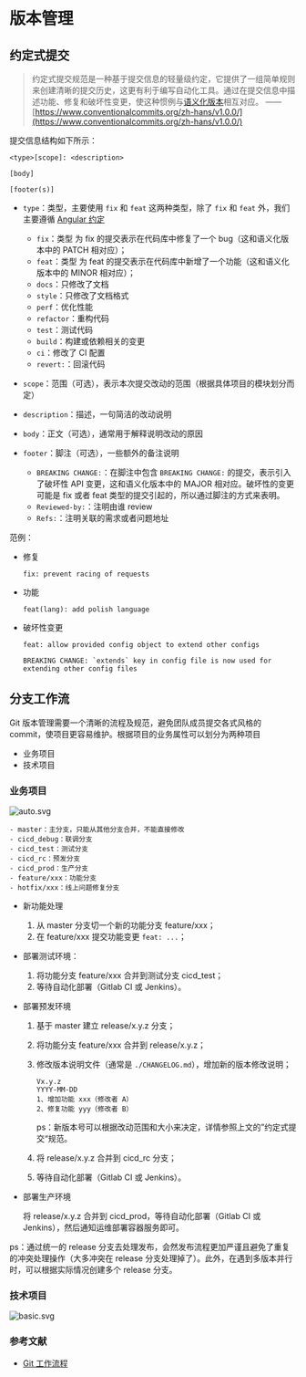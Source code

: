 # 版本管理

## 约定式提交

> 约定式提交规范是一种基于提交信息的轻量级约定，它提供了一组简单规则来创建清晰的提交历史，这更有利于编写自动化工具。通过在提交信息中描述功能、修复和破坏性变更，使这种惯例与[语义化版本](https://semver.org/)相互对应。 —— [https://www.conventionalcommits.org/zh-hans/v1.0.0/](https://www.conventionalcommits.org/zh-hans/v1.0.0/)

提交信息结构如下所示：

```
<type>[scope]: <description>

[body]

[footer(s)]
```

- `type`：类型，主要使用 `fix` 和 `feat` 这两种类型，除了 `fix` 和 `feat` 外，我们主要遵循 [Angular 约定](https://github.com/angular/angular/blob/22b96b9/CONTRIBUTING.md#-commit-message-guidelines)

  - `fix`：类型 为 fix 的提交表示在代码库中修复了一个 bug（这和语义化版本中的 PATCH 相对应）；
  - `feat`：类型 为 feat 的提交表示在代码库中新增了一个功能（这和语义化版本中的 MINOR 相对应）；
  - `docs`：只修改了文档
  - `style`：只修改了文档格式
  - `perf`：优化性能
  - `refactor`：重构代码
  - `test`：测试代码
  - `build`：构建或依赖相关的变更
  - `ci`：修改了 CI 配置
  - `revert:`：回滚代码

- `scope`：范围（可选），表示本次提交改动的范围（根据具体项目的模块划分而定）
- `description`：描述，一句简洁的改动说明
- `body`：正文（可选），通常用于解释说明改动的原因
- `footer`：脚注（可选），一些额外的备注说明

  - `BREAKING CHANGE:`：在脚注中包含 `BREAKING CHANGE:` 的提交，表示引入了破坏性 API 变更，这和语义化版本中的 MAJOR 相对应。破坏性的变更可能是 fix 或者 feat 类型的提交引起的，所以通过脚注的方式来表明。
  - `Reviewed-by:`：注明由谁 review
  - `Refs:`：注明关联的需求或者问题地址

范例：

- 修复

  ```
  fix: prevent racing of requests
  ```

- 功能

  ```
  feat(lang): add polish language
  ```

- 破坏性变更

  ```
  feat: allow provided config object to extend other configs

  BREAKING CHANGE: `extends` key in config file is now used for extending other config files
  ```

## 分支工作流

Git 版本管理需要一个清晰的流程及规范，避免团队成员提交各式风格的 commit，使项目更容易维护。根据项目的业务属性可以划分为两种项目

- 业务项目
- 技术项目

### 业务项目

![auto.svg](/standard/images/rules_project_version_auto.svg)

```
- master：主分支，只能从其他分支合并，不能直接修改
- cicd_debug：联调分支
- cicd_test：测试分支
- cicd_rc：预发分支
- cicd_prod：生产分支
- feature/xxx：功能分支
- hotfix/xxx：线上问题修复分支
```

- 新功能处理

  1. 从 master 分支切一个新的功能分支 feature/xxx；
  2. 在 feature/xxx 提交功能变更 `feat: ...`；

- 部署测试环境：

  1. 将功能分支 feature/xxx 合并到测试分支 cicd_test；
  2. 等待自动化部署（Gitlab CI 或 Jenkins）。

- 部署预发环境

  1. 基于 master 建立 release/x.y.z 分支；
  2. 将功能分支 feature/xxx 合并到 release/x.y.z；
  3. 修改版本说明文件（通常是 `./CHANGELOG.md`），增加新的版本修改说明；

     ```
     Vx.y.z
     YYYY-MM-DD
     1、增加功能 xxx（修改者 A）
     2、修复功能 yyy（修改者 B）
     ```

     ps：新版本号可以根据改动范围和大小来决定，详情参照上文的”约定式提交“规范。

  4. 将 release/x.y.z 合并到 cicd_rc 分支；
  5. 等待自动化部署（Gitlab CI 或 Jenkins）。

- 部署生产环境

  将 release/x.y.z 合并到 cicd_prod，等待自动化部署（Gitlab CI 或 Jenkins），然后通知运维部署容器服务即可。

ps：通过统一的 release 分支去处理发布，会然发布流程更加严谨且避免了重复的冲突处理操作（大多冲突在 release 分支处理掉了）。此外，在遇到多版本并行时，可以根据实际情况创建多个 release 分支。

### 技术项目

![basic.svg](/standard/images/rules_project_version_basic.svg)

### 参考文献

- [Git 工作流程](https://www.ruanyifeng.com/blog/2015/12/git-workflow.html)
